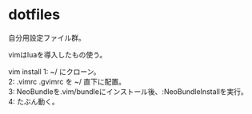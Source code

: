 # dotfiles
自分用設定ファイル群。

vimはluaを導入したもの使う。

vim install
1: ~/ にクローン。  
2: .vimrc .gvimrc を ~/ 直下に配置。  
3: NeoBundleを.vim/bundleにインストール後、:NeoBundleInstallを実行。  
4: たぶん動く。
